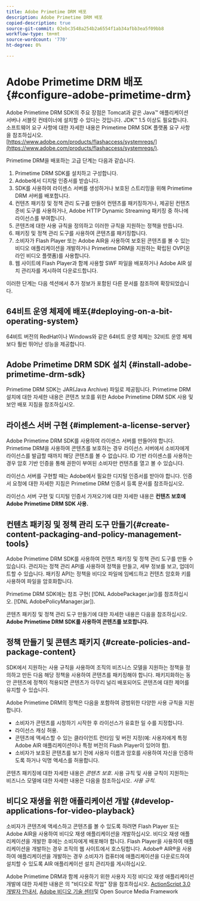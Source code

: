 ```yaml
---
title: Adobe Primetime DRM 배포
description: Adobe Primetime DRM 배포
copied-description: true
source-git-commit: 02ebc3548a254b2a6554f1ab34afbb3ea5f09bb8
workflow-type: tm+mt
source-wordcount: '770'
ht-degree: 0%

---
```


# Adobe Primetime DRM 배포 {#configure-adobe-primetime-drm}

Adobe Primetime DRM SDK의 주요 장점은 Tomcat과 같은 Java™ 애플리케이션 서버나 서블릿 컨테이너에 설치할 수 있다는 것입니다. JDK™ 1.5 이상도 필요합니다. 소프트웨어 요구 사항에 대한 자세한 내용은 Primetime DRM SDK 플랫폼 요구 사항 을 참조하십시오. [https://www.adobe.com/products/flashaccess/systemreqs/](https://www.adobe.com/products/flashaccess/systemreqs/).

Primetime DRM을 배포하는 고급 단계는 다음과 같습니다.

1. Primetime DRM SDK를 설치하고 구성합니다.
1. Adobe에서 디지털 인증서를 받습니다.
1. SDK를 사용하여 라이센스 서버를 생성하거나 보호된 스트리밍을 위해 Primetime DRM 서버를 배포합니다.
1. 컨텐츠 패키징 및 정책 관리 도구를 만들어 컨텐츠를 패키징하거나, 제공된 컨텐츠 준비 도구를 사용하거나, Adobe HTTP Dynamic Streaming 패키징 중 하나에 라이선스를 부여합니다.
1. 콘텐츠에 대한 사용 규칙을 정의하고 이러한 규칙을 지원하는 정책을 만듭니다.
1. 패키징 및 정책 관리 도구를 사용하여 콘텐츠를 패키징합니다.
1. 소비자가 Flash Player 또는 Adobe AIR을 사용하여 보호된 콘텐츠를 볼 수 있는 비디오 애플리케이션을 개발하거나 Primetime DRM을 지원하는 확립된 OVP(온라인 비디오 플랫폼)를 사용합니다.
1. 웹 사이트에 Flash Player과 함께 사용할 SWF 파일을 배포하거나 Adobe AIR 설치 관리자를 게시하여 다운로드합니다.

이러한 단계는 다음 섹션에서 추가 정보가 포함된 다른 문서를 참조하여 확장되었습니다.

## 64비트 운영 체제에 배포{#deploying-on-a-bit-operating-system}

64비트 버전의 RedHat이나 Windows와 같은 64비트 운영 체제는 32비트 운영 체제보다 훨씬 뛰어난 성능을 제공합니다.

## Adobe Primetime DRM SDK 설치 {#install-adobe-primetime-drm-sdk}

Primetime DRM SDK는 JAR(Java Archive) 파일로 제공됩니다. Primetime DRM 설치에 대한 자세한 내용은 콘텐츠 보호를 위한 Adobe Primetime DRM SDK 사용 및 보안 배포 지침을 참조하십시오.

## 라이센스 서버 구현 {#implement-a-license-server}

Adobe Primetime DRM SDK를 사용하여 라이센스 서버를 만들어야 합니다. Primetime DRM을 사용하여 콘텐츠를 보호하는 경우 라이선스 서버에서 소비자에게 라이선스를 발급할 때까지 해당 콘텐츠를 볼 수 없습니다. ID 기반 라이센스를 사용하는 경우 암호 기반 인증을 통해 권한이 부여된 소비자만 컨텐츠를 열고 볼 수 있습니다.

라이선스 서버를 구현할 때는 Adobe에서 필요한 디지털 인증서를 받아야 합니다. 인증서 요청에 대한 자세한 지침은 Primetime DRM 인증서 등록 문서를 참조하십시오.

라이선스 서버 구현 및 디지털 인증서 가져오기에 대한 자세한 내용은 **컨텐츠 보호에 Adobe Primetime DRM SDK 사용.**

## 컨텐츠 패키징 및 정책 관리 도구 만들기{#create-content-packaging-and-policy-management-tools}

Adobe Primetime DRM SDK를 사용하여 컨텐츠 패키징 및 정책 관리 도구를 만들 수 있습니다. 관리자는 정책 관리 API를 사용하여 정책을 만들고, 세부 정보를 보고, 업데이트할 수 있습니다. 패키징 API는 정책을 비디오 파일에 임베드하고 컨텐츠 암호화 키를 사용하여 파일을 암호화합니다.

Primetime DRM SDK에는 참조 구현( [!DNL AdobePackager.jar])를 참조하십시오. [!DNL AdobePolicyManager.jar]).

콘텐츠 패키징 및 정책 관리 도구 만들기에 대한 자세한 내용은 다음을 참조하십시오. **Adobe Primetime DRM SDK를 사용하여 콘텐츠를 보호합니다.**

## 정책 만들기 및 콘텐츠 패키지 {#create-policies-and-package-content}

SDK에서 지원하는 사용 규칙을 사용하여 조직의 비즈니스 모델을 지원하는 정책을 정의하고 만든 다음 해당 정책을 사용하여 콘텐츠를 패키징해야 합니다. 패키지화하는 동안 콘텐츠에 정책이 적용되면 콘텐츠가 아무리 널리 배포되어도 콘텐츠에 대한 제어를 유지할 수 있습니다.

Adobe Primetime DRM의 정책은 다음을 포함하여 광범위한 다양한 사용 규칙을 지원합니다.

* 소비자가 콘텐츠를 시청하기 시작한 후 라이선스가 유효한 일 수를 지정합니다.
* 라이선스 캐싱 허용.
* 콘텐츠에 액세스할 수 있는 클라이언트 런타임 및 버전 지정(예: 사용자에게 특정 Adobe AIR 애플리케이션이나 특정 버전의 Flash Player이 있어야 함).
* 소비자가 보호된 콘텐츠를 보기 전에 사용자 이름과 암호를 사용하여 자신을 인증하도록 하거나 익명 액세스를 허용합니다.

콘텐츠 패키징에 대한 자세한 내용은 *콘텐츠 보호*. 사용 규칙 및 사용 규칙이 지원하는 비즈니스 모델에 대한 자세한 내용은 다음을 참조하십시오. *사용 규칙*.

## 비디오 재생을 위한 애플리케이션 개발 {#develop-applications-for-video-playback}

소비자가 콘텐츠에 액세스하고 콘텐츠를 볼 수 있도록 하려면 Flash Player 또는 Adobe AIR을 사용하여 비디오 재생 애플리케이션을 개발하십시오. 비디오 재생 애플리케이션을 개발한 후에는 소비자에게 배포해야 합니다. Flash Player을 사용하여 애플리케이션을 개발하는 경우 조직의 웹 사이트에서 호스팅합니다. Adobe® AIR®을 사용하여 애플리케이션을 개발하는 경우 소비자가 컴퓨터에 애플리케이션을 다운로드하여 설치할 수 있도록 AIR 애플리케이션 설치 관리자를 게시하십시오.

Adobe Primetime DRM과 함께 사용하기 위한 사용자 지정 비디오 재생 애플리케이션 개발에 대한 자세한 내용은 의 &quot;비디오로 작업&quot; 장을 참조하십시오. [ActionScript 3.0 개발자 안내서](https://help.adobe.com/en_US/as3/dev/WS9936fa0d5984e93b3f4f38ec1272a447844-8000.html), [Adobe 비디오 기술 센터](https://www.adobe.com/devnet/video/)및 Open Source Media Framework
